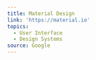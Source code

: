 ```yaml
---
title: Material Design
link: 'https://material.io'
topics:
  - User Interface
  - Design Systems
source: Google
---
```


